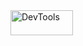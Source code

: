 <div>
  <img src="https://res.cloudinary.com/practicaldev/image/fetch/s--DhsLUUcT--/c_imagga_scale,f_auto,fl_progressive,h_420,q_auto,w_1000/https://aavtech.site/wp-content/uploads/2018/09/ChromeDevtoolsArtboard-1-8.png" alt="DevTools" width="100" height="40"/>&nbsp;

